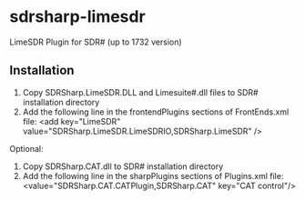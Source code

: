 # sdrsharp-limesdr

LimeSDR Plugin for SDR# (up to 1732 version)

## Installation

1. Copy SDRSharp.LimeSDR.DLL and Limesuite#.dll files to SDR# installation directory
2. Add the following line in the frontendPlugins sections of FrontEnds.xml file:
	&lt;add key="LimeSDR" value="SDRSharp.LimeSDR.LimeSDRIO,SDRSharp.LimeSDR" /&gt;
	
Optional:
1. Copy SDRSharp.CAT.dll to SDR# installation directory
2. Add the following line in the sharpPlugins sections of Plugins.xml file:
	&lt;value="SDRSharp.CAT.CATPlugin,SDRSharp.CAT" key="CAT control"/&gt;

